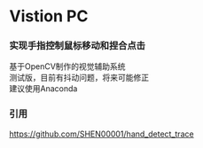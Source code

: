 # Vistion PC
### 实现手指控制鼠标移动和捏合点击  
基于OpenCV制作的视觉辅助系统  
测试版，目前有抖动问题，将来可能修正  
建议使用Anaconda  
### 引用
https://github.com/SHEN00001/hand_detect_trace
